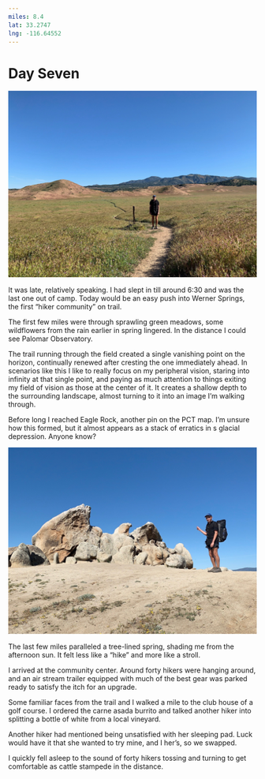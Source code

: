```yaml
---
miles: 8.4
lat: 33.2747
lng: -116.64552
---
```


# Day Seven

![r:75](2019-04-25.jpeg)

It was late, relatively speaking. I had slept in till around 6:30 and was the last one out of camp. Today would be an easy push into Werner Springs, the first “hiker community” on trail.

The first few miles were through sprawling green meadows, some wildflowers from the rain earlier in spring lingered. In the distance I could see Palomar Observatory.

The trail running through the field created a single vanishing point on the horizon, continually renewed after cresting the one immediately ahead. In scenarios like this I like to really focus on my peripheral vision, staring into infinity at that single point, and paying as much attention to things exiting my field of vision as those at the center of it. It creates a shallow depth to the surrounding landscape, almost turning to it into an image I’m walking through.

Before long I reached Eagle Rock, another pin on the PCT map. I’m unsure how this formed, but it almost appears as a stack of erratics in s glacial depression. Anyone know?

![r:75](2019-04-25-2.jpeg)

The last few miles paralleled a tree-lined spring, shading me from the afternoon sun. It felt less like a “hike” and more like a stroll.

I arrived at the community center. Around forty hikers were hanging around, and an air stream trailer equipped with much of the best gear was parked ready to satisfy the itch for an upgrade.

Some familiar faces from the trail and I walked a mile to the club house of a golf course. I ordered the carne asada burrito and talked another hiker into splitting a bottle of white from a local vineyard.

Another hiker had mentioned being unsatisfied with her sleeping pad. Luck would have it that she wanted to try mine, and I her’s, so we swapped.

I quickly fell asleep to the sound of forty hikers tossing and turning to get comfortable as cattle stampede in the distance.



